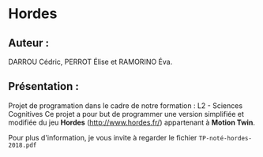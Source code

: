 # Hordes

## Auteur :
DARROU Cédric, PERROT Élise et RAMORINO Éva.

## Présentation :
Projet de programation dans le cadre de notre formation : L2 - Sciences Cognitives
Ce projet a pour but de programmer une version simplifiée et modifiée du jeu **Hordes** (http://www.hordes.fr/) appartenant à **Motion Twin**.

Pour plus d'information, je vous invite à regarder le fichier `TP-noté-hordes-2018.pdf`
